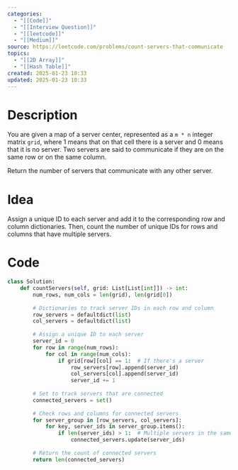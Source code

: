 ```yaml
---
categories:
  - "[[Code]]"
  - "[[Interview Question]]"
  - "[[leetcode]]"
  - "[[Medium]]"
source: https://leetcode.com/problems/count-servers-that-communicate
topics:
  - "[[2D Array]]"
  - "[[Hash Table]]"
created: 2025-01-23 10:33
updated: 2025-01-23 10:33
---
```

# Description
You are given a map of a server center, represented as a `m * n` integer matrix `grid`, where 1 means that on that cell there is a server and 0 means that it is no server. Two servers are said to communicate if they are on the same row or on the same column.  
  
Return the number of servers that communicate with any other server.
# Idea 
Assign a unique ID to each server and add it to the corresponding row and column dictionaries. Then, count the number of unique IDs for rows and columns that have multiple servers.

# Code
```python
class Solution:
    def countServers(self, grid: List[List[int]]) -> int:
        num_rows, num_cols = len(grid), len(grid[0])
        
        # Dictionaries to track server IDs in each row and column
        row_servers = defaultdict(list)
        col_servers = defaultdict(list)
        
        # Assign a unique ID to each server
        server_id = 0
        for row in range(num_rows):
            for col in range(num_cols):
                if grid[row][col] == 1:  # If there's a server
                    row_servers[row].append(server_id)
                    col_servers[col].append(server_id)
                    server_id += 1
        
        # Set to track servers that are connected
        connected_servers = set()
        
        # Check rows and columns for connected servers
        for server_group in [row_servers, col_servers]:
            for key, server_ids in server_group.items():
                if len(server_ids) > 1:  # Multiple servers in the same row/column
                    connected_servers.update(server_ids)
        
        # Return the count of connected servers
        return len(connected_servers)
```